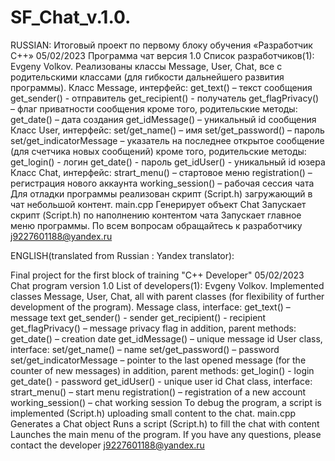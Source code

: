 # SF_Chat_v.1.0.
RUSSIAN:
Итоговый проект по первому блоку обучения «Разработчик С++»  05/02/2023
Программа чат версия 1.0
Список разработчиков(1): Evgeny Volkov.
Реализованы классы Message, User, Chat, все с родительскими классами (для гибкости дальнейшего развития программы).
    Класс Message, интерфейс:
    get_text() – текст сообщения
    get_sender() - отправитель
    get_recipient() - получатель
    get_flagPrivacy() – флаг приватности сообщения
    кроме того, родительские методы:
    get_date() – дата создания
    get_idMessage() – уникальный id сообщения 
        Класс User, интерфейс:
        set/get_name() – имя
        set/get_password() – пароль
        set/get_indicatorMessage – указатель на последнее открытое сообщение (для счетчика новых сообщений)
        кроме того, родительские методы:
        get_login() - логин
        get_date() - пароль
        get_idUser() - уникальный id юзера
            Класс Chat, интерфейс:
            strart_menu() – стартовое меню
            registration() – регистрация нового аккаунта
            working_session() – рабочая сессия чата
Для отладки программы реализован скрипт (Script.h) загружающий в чат небольшой контент.
main.cpp 
    Генерирует объект Chat
    Запускает скрипт (Script.h) по наполнению контентом чата
    Запускает главное меню программы.
По всем вопросам обращайтесь к разработчику j9227601188@yandex.ru

ENGLISH(translated from Russian : Yandex translator):

Final project for the first block of training "C++ Developer" 05/02/2023
Chat program version 1.0
List of developers(1): Evgeny Volkov.
Implemented classes Message, User, Chat, all with parent classes (for flexibility of further development of the program).
    Message class, interface:
    get_text() – message text
    get_sender() - sender
    get_recipient() - recipient
    get_flagPrivacy() – message privacy flag
    in addition, parent methods:
    get_date() – creation date
    get_idMessage() – unique message id 
        User class, interface:
        set/get_name() – name
        set/get_password() – password
        set/get_indicatorMessage – pointer to the last opened message (for the counter of new messages)
        in addition, parent methods:
        get_login() - login
        get_date() - password
        get_idUser() - unique user id
            Chat class, interface:
            strart_menu() – start menu
            registration() – registration of a new account
            working_session() – chat working session
To debug the program, a script is implemented (Script.h) uploading small content to the chat.
main.cpp 
    Generates a Chat object
    Runs a script (Script.h) to fill the chat with content
    Launches the main menu of the program.
If you have any questions, please contact the developer j9227601188@yandex.ru
